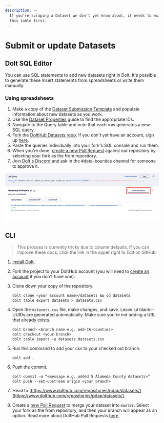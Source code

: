```yaml
---
description: >-
  If you're scraping a Dataset we don't yet know about, it needs to exist in
  this table first.
---
```


# Submit or update Datasets

## Dolt SQL Editor

You can use SQL statements to add new datasets right in Dolt. It's possible to generate these Insert statements from spreadsheets or write them manually.

### Using spreadsheets

1. Make a copy of the [Dataset Submission Template](https://docs.google.com/spreadsheets/d/1qh-6pb6KoIFSQ9qyyzd_bZIOosD74Sg21VPjbOQ5j3g/edit#gid=494854000) and populate information about new datasets as you work.
2. Use the [Dataset Properties](find-a-dataset-id/) guide to find the appropriate IDs.
3. Navigate to the Query table and note that each row generates a new SQL query.
4. Fork the [DoltHub Datasets repo](https://www.dolthub.com/repositories/pdap/datasets). If you don't yet have an account, sign up [here](https://www.dolthub.com/signin).
5. Paste the queries individually into your fork's SQL console and run them.
6. When you're done, [create a new Pull Request](https://www.dolthub.com/repositories/pdap/datasets/pulls/new) against our repository by selecting your fork as the from repository.
7. Join [Dolt's Discord](https://discord.gg/Zpu8x4JA) and ask in the \#data-bounties channel for someone to approve it.

![](../../../.gitbook/assets/screen-shot-2021-05-02-at-12.10.13-am.png)

## CLI

> This process is currently tricky due to column defaults. If you can improve these docs, click the link in the upper right to Edit on GitHub.

1. [Install Dolt](https://docs.dolthub.com/getting-started/installation).
2. Fork the project to your DoltHub account \(you will need to [create an account](https://www.dolthub.com/signin) if you don't have one\).
3. Clone down your copy of the repository.

   ```text
   dolt clone <your account name>/datasets && cd datasets
   dolt table export datasets > datasets.csv
   ```

4. Open the `datasets.csv` file, make changes, and save. Leave `id` blank—UUIDs are generated automatically. Make sure you're not adding a URL that already exists.

   ```text
   dolt branch <branch name e.g. add-CA-counties>
   dolt checkout <your branch>
   dolt table import -u datasets datasets.csv
   ```

5. Run this command to add your csv to your checked out branch.

   ```text
   dolt add .
   ```

6. Push the commit.

   ```text
   dolt commit -m “<message e.g. added 5 Alameda County datasets>”
   dolt push --set-upstream origin <your branch>
   ```

7. Head to [https://www.dolthub.com/repositories/pdap/datasets/](https://www.dolthub.com/repositories/pdap/datasets/).
8. Create a [new Pull Request](https://www.dolthub.com/repositories/pdap/datasets/pulls/new) to merge your dataset into `master`. Select your fork as the from repository, and then your branch will appear as an option. Read more about DoltHub Pull Requests [here](https://docs.dolthub.com/dolthub/getting-started#pull-requests).


